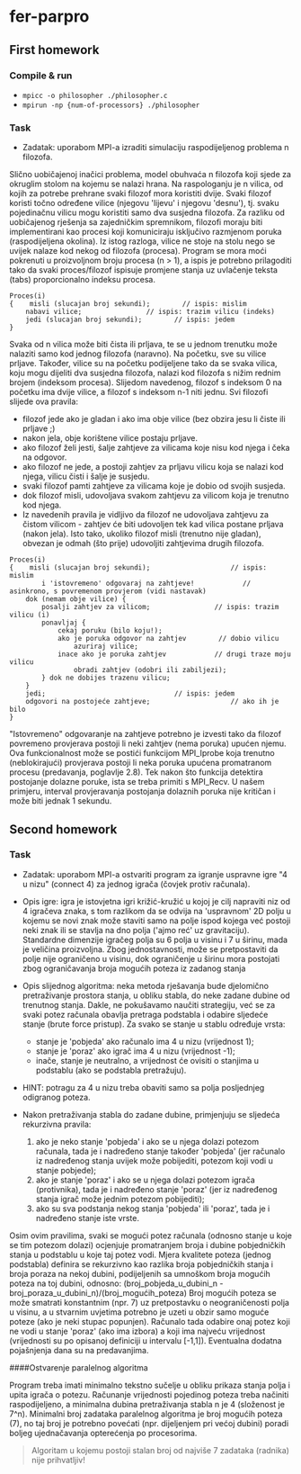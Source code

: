 # fer-parpro

## First homework

### Compile & run

* `mpicc -o philosopher ./philosopher.c`
* `mpirun -np {num-of-processors} ./philosopher`

### Task

* Zadatak: uporabom MPI-a izraditi simulaciju raspodijeljenog problema n filozofa.

Slično uobičajenoj inačici problema, model obuhvaća n filozofa koji sjede za okruglim stolom na kojemu se nalazi hrana. Na raspologanju je n vilica, od kojih za potrebe prehrane svaki filozof mora koristiti dvije. Svaki filozof koristi točno određene vilice (njegovu 'lijevu' i njegovu 'desnu'), tj. svaku pojedinačnu vilicu mogu koristiti samo dva susjedna filozofa. Za razliku od uobičajenog rješenja sa zajedničkim spremnikom, filozofi moraju biti implementirani kao procesi koji komuniciraju isključivo razmjenom poruka (raspodijeljena okolina). Iz istog razloga, vilice ne stoje na stolu nego se uvijek nalaze kod nekog od filozofa (procesa). Program se mora moći pokrenuti u proizvoljnom broju procesa (n > 1), a ispis je potrebno prilagoditi tako da svaki proces/filozof ispisuje promjene stanja uz uvlačenje teksta (tabs) proporcionalno indeksu procesa.

```
Proces(i)
{    misli (slucajan broj sekundi);        // ispis: mislim
    nabavi vilice;                // ispis: trazim vilicu (indeks)
    jedi (slucajan broj sekundi);        // ispis: jedem
}
```

Svaka od n vilica može biti čista ili prljava, te se u jednom trenutku može nalaziti samo kod jednog filozofa (naravno). Na početku, sve su vilice prljave. Također, vilice su na početku podijeljene tako da se svaka vilica, koju mogu dijeliti dva susjedna filozofa, nalazi kod filozofa s nižim rednim brojem (indeksom procesa). Slijedom navedenog, filozof s indeksom 0 na početku ima dvije vilice, a filozof s indeksom n-1 niti jednu. Svi filozofi slijede ova pravila:

* filozof jede ako je gladan i ako ima obje vilice (bez obzira jesu li čiste ili prljave ;)
* nakon jela, obje korištene vilice postaju prljave.
* ako filozof želi jesti, šalje zahtjeve za vilicama koje nisu kod njega i čeka na odgovor.
* ako filozof ne jede, a postoji zahtjev za prljavu vilicu koja se nalazi kod njega, vilicu čisti i šalje je susjedu.
* svaki filozof pamti zahtjeve za vilicama koje je dobio od svojih susjeda.
* dok filozof misli, udovoljava svakom zahtjevu za vilicom koja je trenutno kod njega.
* Iz navedenih pravila je vidljivo da filozof ne udovoljava zahtjevu za čistom vilicom - zahtjev će biti udovoljen tek kad vilica postane prljava (nakon jela). Isto tako, ukoliko filozof misli (trenutno nije gladan), obvezan je odmah (što prije) udovoljiti zahtjevima drugih filozofa.

```
Proces(i)
{    misli (slucajan broj sekundi);                    // ispis: mislim
        i 'istovremeno' odgovaraj na zahtjeve!            // asinkrono, s povremenom provjerom (vidi nastavak)
    dok (nemam obje vilice) {
        posalji zahtjev za vilicom;                // ispis: trazim vilicu (i)
        ponavljaj {
            cekaj poruku (bilo koju!);
            ako je poruka odgovor na zahtjev        // dobio vilicu
                azuriraj vilice; 
            inace ako je poruka zahtjev            // drugi traze moju vilicu
                obradi zahtjev (odobri ili zabiljezi);
        } dok ne dobijes trazenu vilicu;
    }
    jedi;                                // ispis: jedem
    odgovori na postojeće zahtjeve;                    // ako ih je bilo
}
```

"Istovremeno" odgovaranje na zahtjeve potrebno je izvesti tako da filozof povremeno provjerava postoji li neki zahtjev (nema poruka) upućen njemu. Ova funkcionalnost može se postići funkcijom MPI_Iprobe koja trenutno (neblokirajući) provjerava postoji li neka poruka upućena promatranom procesu (predavanja, poglavlje 2.8). Tek nakon što funkcija detektira postojanje dolazne poruke, ista se treba primiti s MPI_Recv. U našem primjeru, interval provjeravanja postojanja dolaznih poruka nije kritičan i može biti jednak 1 sekundu.


## Second homework

### Task

* Zadatak: uporabom MPI-a ostvariti program za igranje uspravne igre "4 u nizu" (connect 4) za jednog igrača (čovjek protiv računala).

* Opis igre: igra je istovjetna igri križić-kružić u kojoj je cilj napraviti niz od 4 igračeva znaka, s tom razlikom da se odvija na 'uspravnom' 2D polju u kojemu se novi znak može staviti samo na polje ispod kojega već postoji neki znak ili se stavlja na dno polja ('ajmo reć' uz gravitaciju). Standardne dimenzije igračeg polja su 6 polja u visinu i 7 u širinu, mada je veličina proizvoljna. Zbog jednostavnosti, može se pretpostaviti da polje nije ograničeno u visinu, dok ograničenje u širinu mora postojati zbog ograničavanja broja mogućih poteza iz zadanog stanja

* Opis slijednog algoritma: neka metoda rješavanja bude djelomično pretraživanje prostora stanja, u obliku stabla, do neke zadane dubine od trenutnog stanja. Dakle, ne pokušavamo naučiti strategiju, već se za svaki potez računala obavlja pretraga podstabla i odabire sljedeće stanje (brute force pristup). Za svako se stanje u stablu određuje vrsta:

    * stanje je 'pobjeda' ako računalo ima 4 u nizu (vrijednost 1);
    * stanje je 'poraz' ako igrač ima 4 u nizu (vrijednost -1);
    * inače, stanje je neutralno, a vrijednost će ovisiti o stanjima u podstablu (ako se podstabla pretražuju).

* HINT: potragu za 4 u nizu treba obaviti samo sa polja posljednjeg odigranog poteza.

* Nakon pretraživanja stabla do zadane dubine, primjenjuju se sljedeća rekurzivna pravila:

    1. ako je neko stanje 'pobjeda' i ako se u njega dolazi potezom računala, tada je i nadređeno stanje također 'pobjeda' (jer računalo iz nadređenog stanja uvijek može pobijediti, potezom koji vodi u stanje pobjede);
    2. ako je stanje 'poraz' i ako se u njega dolazi potezom igrača (protivnika), tada je i nadređeno stanje 'poraz' (jer iz nadređenog stanja igrač može jednim potezom pobijediti);
    3. ako su sva podstanja nekog stanja 'pobjeda' ili 'poraz', tada je i nadređeno stanje iste vrste.

Osim ovim pravilima, svaki se mogući potez računala (odnosno stanje u koje se tim potezom dolazi) ocjenjuje promatranjem broja i dubine pobjedničkih stanja u podstablu u koje taj potez vodi. Mjera kvalitete poteza (jednog podstabla) definira se rekurzivno kao razlika broja pobjedničkih stanja i broja poraza na nekoj dubini, podijeljenih sa umnoškom broja mogućih poteza na toj dubini, odnosno:
(broj_pobjeda_u_dubini_n - broj_poraza_u_dubini_n)/(broj_mogućih_poteza)
Broj mogućih poteza se može smatrati konstantnim (npr. 7) uz pretpostavku o neograničenosti polja u visinu, a u stvarnim uvjetima potrebno je uzeti u obzir samo moguće poteze (ako je neki stupac popunjen). Računalo tada odabire onaj potez koji ne vodi u stanje 'poraz' (ako ima izbora) a koji ima najveću vrijednost (vrijednosti su po opisanoj definiciji u intervalu [-1,1]). Eventualna dodatna pojašnjenja dana su na predavanjima.

####Ostvarenje paralelnog algoritma

Program treba imati minimalno tekstno sučelje u obliku prikaza stanja polja i upita igrača o potezu. Računanje vrijednosti pojedinog poteza treba načiniti raspodijeljeno, a minimalna dubina pretraživanja stabla n je 4 (složenost je 7^n). Minimalni broj zadataka paralelnog algoritma je broj mogućih poteza (7), no taj broj je potrebno povećati (npr. dijeljenjem pri većoj dubini) poradi boljeg ujednačavanja opterećenja po procesorima.

> Algoritam u kojemu postoji stalan broj od najviše 7 zadataka (radnika) nije prihvatljiv!
